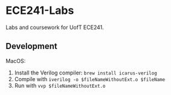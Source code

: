 # ECE241-Labs
Labs and coursework for UofT ECE241.

## Development

MacOS:

1. Install the Verilog compiler: `brew install icarus-verilog`
2. Compile with `iverilog -o $fileNameWithoutExt.o $fileName`
3. Run with `vvp $fileNameWithoutExt.o`